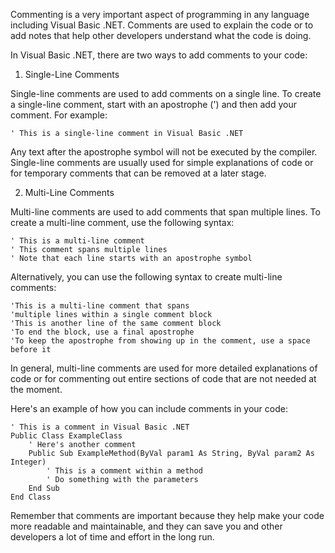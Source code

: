 Commenting is a very important aspect of programming in any language including Visual Basic .NET. Comments are used to explain the code or to add notes that help other developers understand what the code is doing. 

In Visual Basic .NET, there are two ways to add comments to your code: 

1. Single-Line Comments

Single-line comments are used to add comments on a single line. To create a single-line comment, start with an apostrophe (') and then add your comment. For example:

```
' This is a single-line comment in Visual Basic .NET
```

Any text after the apostrophe symbol will not be executed by the compiler. Single-line comments are usually used for simple explanations of code or for temporary comments that can be removed at a later stage.

2. Multi-Line Comments

Multi-line comments are used to add comments that span multiple lines. To create a multi-line comment, use the following syntax:

```
' This is a multi-line comment
' This comment spans multiple lines
' Note that each line starts with an apostrophe symbol
```

Alternatively, you can use the following syntax to create multi-line comments:

```
'This is a multi-line comment that spans 
'multiple lines within a single comment block
'This is another line of the same comment block
'To end the block, use a final apostrophe
'To keep the apostrophe from showing up in the comment, use a space before it
```

In general, multi-line comments are used for more detailed explanations of code or for commenting out entire sections of code that are not needed at the moment.

Here's an example of how you can include comments in your code:

```
' This is a comment in Visual Basic .NET
Public Class ExampleClass
    ' Here's another comment
    Public Sub ExampleMethod(ByVal param1 As String, ByVal param2 As Integer)
        ' This is a comment within a method
        ' Do something with the parameters
    End Sub
End Class
```

Remember that comments are important because they help make your code more readable and maintainable, and they can save you and other developers a lot of time and effort in the long run.